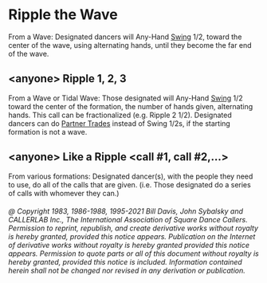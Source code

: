
# Ripple the Wave

From a Wave: Designated dancers will Any-Hand [Swing](../a2/slip.md) 1/2,
toward the center of the wave,
using alternating hands, until they become the far end of the wave.

## \<anyone> Ripple 1, 2, 3

From a Wave or Tidal Wave: Those designated will Any-Hand [Swing](../a2/slip.md) 1/2 toward
the center of the formation, the number of hands given, alternating hands. This
call can be fractionalized (e.g. Ripple 2 1/2). Designated dancers can do
[Partner Trades](../b2/trade.md) instead of Swing 1/2s, if the starting formation is not a wave.

## \<anyone> Like a Ripple \<call #1, call #2,...>

From various formations: Designated dancer(s), with the people they need to
use, do all of the calls that are given. (i.e. Those designated do a series of
calls with whomever they can.)

###### @ Copyright 1983, 1986-1988, 1995-2021 Bill Davis, John Sybalsky and CALLERLAB Inc., The International Association of Square Dance Callers. Permission to reprint, republish, and create derivative works without royalty is hereby granted, provided this notice appears. Publication on the Internet of derivative works without royalty is hereby granted provided this notice appears. Permission to quote parts or all of this document without royalty is hereby granted, provided this notice is included. Information contained herein shall not be changed nor revised in any derivation or publication.
